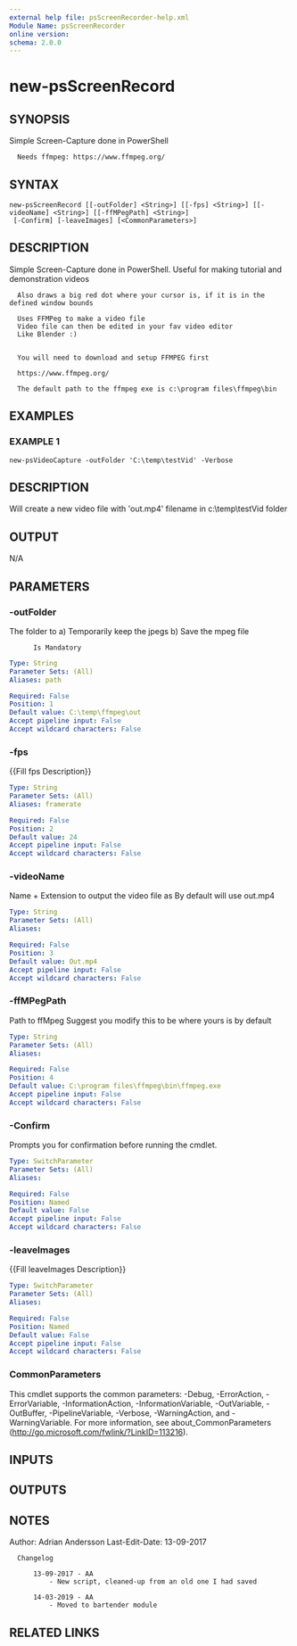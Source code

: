 ```yaml
---
external help file: psScreenRecorder-help.xml
Module Name: psScreenRecorder
online version:
schema: 2.0.0
---
```


# new-psScreenRecord

## SYNOPSIS
Simple Screen-Capture done in PowerShell

      Needs ffmpeg: https://www.ffmpeg.org/

## SYNTAX

```
new-psScreenRecord [[-outFolder] <String>] [[-fps] <String>] [[-videoName] <String>] [[-ffMPegPath] <String>]
 [-Confirm] [-leaveImages] [<CommonParameters>]
```

## DESCRIPTION
Simple Screen-Capture done in PowerShell.
      Useful for making tutorial  and demonstration videos

      Also draws a big red dot where your cursor is, if it is in the defined window bounds

      Uses FFMPeg to make a video file
      Video file can then be edited in your fav video editor
      Like Blender :)


      You will need to download and setup FFMPEG first

      https://www.ffmpeg.org/

      The default path to the ffmpeg exe is c:\program files\ffmpeg\bin

## EXAMPLES

### EXAMPLE 1
```
new-psVideoCapture -outFolder 'C:\temp\testVid' -Verbose
```

DESCRIPTION
------------
Will create a new video file with 'out.mp4' filename in c:\temp\testVid folder


OUTPUT
------------
N/A

## PARAMETERS

### -outFolder
The folder to 
          a) Temporarily keep the jpegs
          b) Save the mpeg file

          Is Mandatory

```yaml
Type: String
Parameter Sets: (All)
Aliases: path

Required: False
Position: 1
Default value: C:\temp\ffmpeg\out
Accept pipeline input: False
Accept wildcard characters: False
```

### -fps
{{Fill fps Description}}

```yaml
Type: String
Parameter Sets: (All)
Aliases: framerate

Required: False
Position: 2
Default value: 24
Accept pipeline input: False
Accept wildcard characters: False
```

### -videoName
Name + Extension to output the video file as
      By default will use out.mp4

```yaml
Type: String
Parameter Sets: (All)
Aliases:

Required: False
Position: 3
Default value: Out.mp4
Accept pipeline input: False
Accept wildcard characters: False
```

### -ffMPegPath
Path to ffMpeg
      Suggest you modify this to be where yours is by default

```yaml
Type: String
Parameter Sets: (All)
Aliases:

Required: False
Position: 4
Default value: C:\program files\ffmpeg\bin\ffmpeg.exe
Accept pipeline input: False
Accept wildcard characters: False
```

### -Confirm
Prompts you for confirmation before running the cmdlet.

```yaml
Type: SwitchParameter
Parameter Sets: (All)
Aliases:

Required: False
Position: Named
Default value: False
Accept pipeline input: False
Accept wildcard characters: False
```

### -leaveImages
{{Fill leaveImages Description}}

```yaml
Type: SwitchParameter
Parameter Sets: (All)
Aliases:

Required: False
Position: Named
Default value: False
Accept pipeline input: False
Accept wildcard characters: False
```

### CommonParameters
This cmdlet supports the common parameters: -Debug, -ErrorAction, -ErrorVariable, -InformationAction, -InformationVariable, -OutVariable, -OutBuffer, -PipelineVariable, -Verbose, -WarningAction, and -WarningVariable.
For more information, see about_CommonParameters (http://go.microsoft.com/fwlink/?LinkID=113216).

## INPUTS

## OUTPUTS

## NOTES
Author: Adrian Andersson
Last-Edit-Date: 13-09-2017
	
	
      Changelog
      
          13-09-2017 - AA
              - New script, cleaned-up from an old one I had saved

          14-03-2019 - AA
              - Moved to bartender module

## RELATED LINKS
